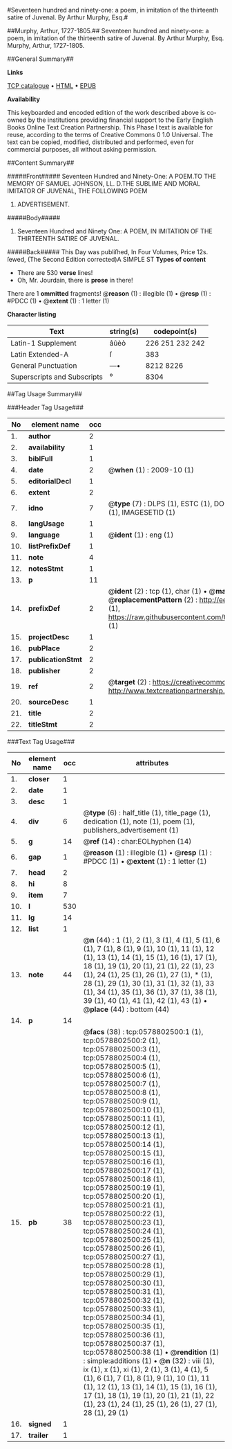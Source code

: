#Seventeen hundred and ninety-one: a poem, in imitation of the thirteenth satire of Juvenal. By Arthur Murphy, Esq.#

##Murphy, Arthur, 1727-1805.##
Seventeen hundred and ninety-one: a poem, in imitation of the thirteenth satire of Juvenal. By Arthur Murphy, Esq.
Murphy, Arthur, 1727-1805.

##General Summary##

**Links**

[TCP catalogue](http://www.ota.ox.ac.uk/tcp/)  • 
[HTML](http://tei.it.ox.ac.uk/tcp/Texts-HTML/free/004/004901711.html)  • 
[EPUB](http://tei.it.ox.ac.uk/tcp/Texts-EPUB/free/004/004901711.epub)

**Availability**

This keyboarded and encoded edition of the
	       work described above is co-owned by the institutions
	       providing financial support to the Early English Books
	       Online Text Creation Partnership. This Phase I text is
	       available for reuse, according to the terms of Creative
	       Commons 0 1.0 Universal. The text can be copied,
	       modified, distributed and performed, even for
	       commercial purposes, all without asking permission.


##Content Summary##

#####Front#####
Seventeen Hundred and Ninety-One: A POEM.TO THE MEMORY OF SAMUEL JOHNSON, LL. D.THE SUBLIME AND MORAL IMITATOR OF JUVENAL, THE FOLLOWING POEM
1. ADVERTISEMENT.

#####Body#####

1. Seventeen Hundred and Ninety One: A POEM, IN IMITATION OF THE THIRTEENTH SATIRE OF JUVENAL.

#####Back#####
This Day was publiſhed, In Four Volumes, Price 12s. ſewed, (The Second Edition corrected)A SIMPLE ST
**Types of content**

  * There are 530 **verse** lines!
  * Oh, Mr. Jourdain, there is **prose** in there!

There are 1 **ommitted** fragments! 
 @__reason__ (1) : illegible (1)  •  @__resp__ (1) : #PDCC (1)  •  @__extent__ (1) : 1 letter (1)

**Character listing**


|Text|string(s)|codepoint(s)|
|---|---|---|
|Latin-1 Supplement|âûèò|226 251 232 242|
|Latin Extended-A|ſ|383|
|General Punctuation|—•|8212 8226|
|Superscripts             and Subscripts|⁰|8304|

##Tag Usage Summary##

###Header Tag Usage###

|No|element name|occ|attributes|
|---|---|---|---|
|1.|__author__|2||
|2.|__availability__|1||
|3.|__biblFull__|1||
|4.|__date__|2| @__when__ (1) : 2009-10 (1)|
|5.|__editorialDecl__|1||
|6.|__extent__|2||
|7.|__idno__|7| @__type__ (7) : DLPS (1), ESTC (1), DOCNO (1), TCP (1), GALEDOCNO (1), CONTENTSET (1), IMAGESETID (1)|
|8.|__langUsage__|1||
|9.|__language__|1| @__ident__ (1) : eng (1)|
|10.|__listPrefixDef__|1||
|11.|__note__|4||
|12.|__notesStmt__|1||
|13.|__p__|11||
|14.|__prefixDef__|2| @__ident__ (2) : tcp (1), char (1)  •  @__matchPattern__ (2) : ([0-9\-]+):([0-9IVX]+) (1), (.+) (1)  •  @__replacementPattern__ (2) : http://eebo.chadwyck.com/downloadtiff?vid=$1&page=$2 (1), https://raw.githubusercontent.com/textcreationpartnership/Texts/master/tcpchars.xml#$1 (1)|
|15.|__projectDesc__|1||
|16.|__pubPlace__|2||
|17.|__publicationStmt__|2||
|18.|__publisher__|2||
|19.|__ref__|2| @__target__ (2) : https://creativecommons.org/publicdomain/zero/1.0/ (1), http://www.textcreationpartnership.org/docs/. (1)|
|20.|__sourceDesc__|1||
|21.|__title__|2||
|22.|__titleStmt__|2||


###Text Tag Usage###

|No|element name|occ|attributes|
|---|---|---|---|
|1.|__closer__|1||
|2.|__date__|1||
|3.|__desc__|1||
|4.|__div__|6| @__type__ (6) : half_title (1), title_page (1), dedication (1), note (1), poem (1), publishers_advertisement (1)|
|5.|__g__|14| @__ref__ (14) : char:EOLhyphen (14)|
|6.|__gap__|1| @__reason__ (1) : illegible (1)  •  @__resp__ (1) : #PDCC (1)  •  @__extent__ (1) : 1 letter (1)|
|7.|__head__|2||
|8.|__hi__|8||
|9.|__item__|7||
|10.|__l__|530||
|11.|__lg__|14||
|12.|__list__|1||
|13.|__note__|44| @__n__ (44) : 1 (1), 2 (1), 3 (1), 4 (1), 5 (1), 6 (1), 7 (1), 8 (1), 9 (1), 10 (1), 11 (1), 12 (1), 13 (1), 14 (1), 15 (1), 16 (1), 17 (1), 18 (1), 19 (1), 20 (1), 21 (1), 22 (1), 23 (1), 24 (1), 25 (1), 26 (1), 27 (1), * (1), 28 (1), 29 (1), 30 (1), 31 (1), 32 (1), 33 (1), 34 (1), 35 (1), 36 (1), 37 (1), 38 (1), 39 (1), 40 (1), 41 (1), 42 (1), 43 (1)  •  @__place__ (44) : bottom (44)|
|14.|__p__|14||
|15.|__pb__|38| @__facs__ (38) : tcp:0578802500:1 (1), tcp:0578802500:2 (1), tcp:0578802500:3 (1), tcp:0578802500:4 (1), tcp:0578802500:5 (1), tcp:0578802500:6 (1), tcp:0578802500:7 (1), tcp:0578802500:8 (1), tcp:0578802500:9 (1), tcp:0578802500:10 (1), tcp:0578802500:11 (1), tcp:0578802500:12 (1), tcp:0578802500:13 (1), tcp:0578802500:14 (1), tcp:0578802500:15 (1), tcp:0578802500:16 (1), tcp:0578802500:17 (1), tcp:0578802500:18 (1), tcp:0578802500:19 (1), tcp:0578802500:20 (1), tcp:0578802500:21 (1), tcp:0578802500:22 (1), tcp:0578802500:23 (1), tcp:0578802500:24 (1), tcp:0578802500:25 (1), tcp:0578802500:26 (1), tcp:0578802500:27 (1), tcp:0578802500:28 (1), tcp:0578802500:29 (1), tcp:0578802500:30 (1), tcp:0578802500:31 (1), tcp:0578802500:32 (1), tcp:0578802500:33 (1), tcp:0578802500:34 (1), tcp:0578802500:35 (1), tcp:0578802500:36 (1), tcp:0578802500:37 (1), tcp:0578802500:38 (1)  •  @__rendition__ (1) : simple:additions (1)  •  @__n__ (32) : viii (1), ix (1), x (1), xi (1), 2 (1), 3 (1), 4 (1), 5 (1), 6 (1), 7 (1), 8 (1), 9 (1), 10 (1), 11 (1), 12 (1), 13 (1), 14 (1), 15 (1), 16 (1), 17 (1), 18 (1), 19 (1), 20 (1), 21 (1), 22 (1), 23 (1), 24 (1), 25 (1), 26 (1), 27 (1), 28 (1), 29 (1)|
|16.|__signed__|1||
|17.|__trailer__|1||

